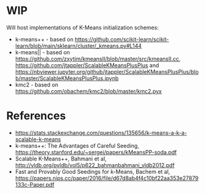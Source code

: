 # WIP

Will host implementations of K-Means initialization schemes:
- k-means++ - based on https://github.com/scikit-learn/scikit-learn/blob/main/sklearn/cluster/_kmeans.py#L144
- k-means|| - based on  https://github.com/zxytim/kmeansII/blob/master/src/kmeansII.cc, https://github.com/jtappler/ScalableKMeansPlusPlus and https://nbviewer.jupyter.org/github/jtappler/ScalableKMeansPlusPlus/blob/master/ScalableKMeansPlusPlus.ipynb
- kmc2 - based on https://github.com/obachem/kmc2/blob/master/kmc2.pyx

# References
- https://stats.stackexchange.com/questions/135656/k-means-a-k-a-scalable-k-means
- k-means++: The Advantages of Careful Seeding, https://theory.stanford.edu/~sergei/papers/kMeansPP-soda.pdf
- Scalable K-Means++, Bahmani et al, http://vldb.org/pvldb/vol5/p622_bahmanbahmani_vldb2012.pdf
- Fast and Provably Good Seedings for k-Means, Bachem et al, https://papers.nips.cc/paper/2016/file/d67d8ab4f4c10bf22aa353e27879133c-Paper.pdf
